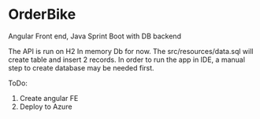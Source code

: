 # OrderBike
Angular Front end, Java Sprint Boot with DB backend

The API is run on H2 In memory Db for now.  The src/resources/data.sql will create table and insert 2 records.  In order to run the app in IDE,  a manual step to create database may be needed first. 


ToDo:  
1. Create angular FE
2. Deploy to Azure

